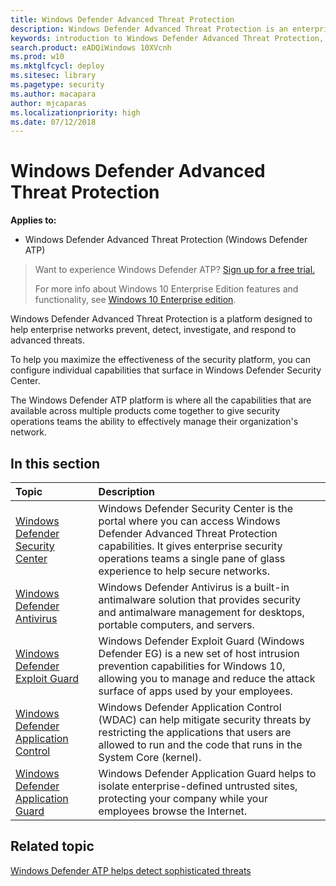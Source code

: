 ```yaml
---
title: Windows Defender Advanced Threat Protection
description: Windows Defender Advanced Threat Protection is an enterprise security platform that helps secops to prevent, detect, investigate, and respond to possible cybersecurity threats related to advanced persistent threats.
keywords: introduction to Windows Defender Advanced Threat Protection, introduction to Windows Defender ATP, cybersecurity, advanced persistent threat, enterprise security, machine behavioral sensor, cloud security, analytics, threat intelligence
search.product: eADQiWindows 10XVcnh
ms.prod: w10
ms.mktglfcycl: deploy
ms.sitesec: library
ms.pagetype: security
ms.author: macapara
author: mjcaparas
ms.localizationpriority: high
ms.date: 07/12/2018
---
```


# Windows Defender Advanced Threat Protection

**Applies to:**
- Windows Defender Advanced Threat Protection (Windows Defender ATP)



>Want to experience Windows Defender ATP? [Sign up for a free trial.](https://www.microsoft.com/en-us/WindowsForBusiness/windows-atp?ocid=docs-wdatp-main-abovefoldlink)
>
>For more info about Windows 10 Enterprise Edition features and functionality, see [Windows 10 Enterprise edition](https://www.microsoft.com/WindowsForBusiness/buy).

Windows Defender Advanced Threat Protection is a platform designed to help enterprise networks prevent, detect, investigate, and respond to advanced threats.

To help you maximize the effectiveness of the security platform, you can configure individual capabilities that surface in Windows Defender Security Center. 

The Windows Defender ATP platform is where all the capabilities that are available across multiple products come together to give security operations teams the ability to effectively manage their organization's network.

## In this section

Topic | Description
:---|:---
[Windows Defender Security Center](windows-defender-security-center-atp.md) | Windows Defender Security Center is the portal where you can access Windows Defender Advanced Threat Protection capabilities. It gives enterprise security operations teams a single pane of glass experience to help secure networks.
[Windows Defender Antivirus](https://docs.microsoft.com/windows/security/threat-protection/windows-defender-antivirus/windows-defender-antivirus-in-windows-10) | Windows Defender Antivirus is a built-in antimalware solution that provides security and antimalware management for desktops, portable computers, and servers.
[Windows Defender Exploit Guard](https://docs.microsoft.com/windows/security/threat-protection/windows-defender-exploit-guard/windows-defender-exploit-guard) | Windows Defender Exploit Guard (Windows Defender EG) is a new set of host intrusion prevention capabilities for Windows 10, allowing you to manage and reduce the attack surface of apps used by your employees.
[Windows Defender Application Control](https://docs.microsoft.com/windows/security/threat-protection/windows-defender-application-control/windows-defender-application-control) | Windows Defender Application Control (WDAC) can help mitigate security threats by restricting the applications that users are allowed to run and the code that runs in the System Core (kernel). 
[Windows Defender Application Guard](https://docs.microsoft.com/windows/security/threat-protection/windows-defender-application-guard/wd-app-guard-overview) | Windows Defender Application Guard helps to isolate enterprise-defined untrusted sites, protecting your company while your employees browse the Internet. 



## Related topic
[Windows Defender ATP helps detect sophisticated threats](https://www.microsoft.com/itshowcase/Article/Content/854/Windows-Defender-ATP-helps-detect-sophisticated-threats)
